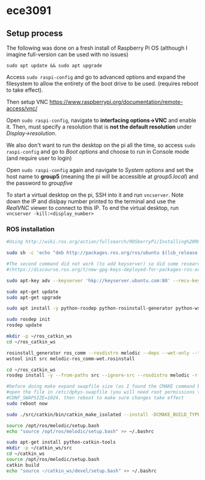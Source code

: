 # ece3091

## Setup process

The following was done on a fresh install of Raspberry Pi OS (although I imagine full-version can be used with no issues)

`sudo apt update && sudo apt upgrade`

Access `sudo raspi-config` and go to advanced options and expand the filesystem to allow the entirety of the boot drive to be used. (requires reboot to take effect).

Then setup VNC https://www.raspberrypi.org/documentation/remote-access/vnc/

Open `sudo raspi-config`, navigate to **interfacing options->VNC** and enable it.
Then, must specify a resolution that is **not the default resolution** under *Display->resolution*.

We also don't want to run the desktop on the pi all the time, so access `sudo raspi-config` and go to *Boot options* and choose to run in Console mode (and require user to login)

Open `sudo raspi-config` again and navigate to *System options* and set the host name to **group5** (meaning the pi will be accessible at *group5.local*) and the password to *groupfive*

To start a virtual desktop on the pi, SSH into it and run `vncserver`.
Note down the IP and dislpay number printed to the terminal and use the *RealVNC* viewer to connect to this IP.
To end the virtual desktop, run `vncserver -kill:<display_number>`

### ROS installation
```sh
#Using http://wiki.ros.org/action/fullsearch/ROSberryPi/Installing%20ROS%20Melodic%20on%20the%20Raspberry%20Pi?action=fullsearch&context=180&value=linkto%3A%22ROSberryPi%2FInstalling+ROS+Melodic+on+the+Raspberry+Pi%22

sudo sh -c 'echo "deb http://packages.ros.org/ros/ubuntu $(lsb_release -sc) main" > /etc/apt/sources.list.d/ros-latest.list'

#The second command did not work (to add keyserver) so did some research and found this 
#(https://discourse.ros.org/t/new-gpg-keys-deployed-for-packages-ros-org/9454) which suggested

sudo apt-key adv --keyserver 'hkp://keyserver.ubuntu.com:80' --recv-key C1CF6E31E6BADE8868B172B4F42ED6FBAB17C654

sudo apt-get update
sudo apt-get upgrade

sudo apt install -y python-rosdep python-rosinstall-generator python-wstool python-rosinstall build-essential cmake

sudo rosdep init
rosdep update

mkdir -p ~/ros_catkin_ws
cd ~/ros_catkin_ws

rosinstall_generator ros_comm --rosdistro melodic --deps --wet-only --tar > melodic-ros_comm-wet.rosinstall
wstool init src melodic-ros_comm-wet.rosinstall

cd ~/ros_catkin_ws
rosdep install -y --from-paths src --ignore-src --rosdistro melodic -r --os=debian:buster

#before doing make expand swapfile size (as I found the CMAKE command below failed without doing so)
#open the file in /etc/dphys-swapfile (you will need root permissions to modify) and change CONF_SWAPSIZE to
#CONF_SWAPSIZE=1024. then reboot to make sure changes take effect
sudo reboot now

sudo ./src/catkin/bin/catkin_make_isolated --install -DCMAKE_BUILD_TYPE=Release --install-space /opt/ros/melodic -j2

source /opt/ros/melodic/setup.bash
echo "source /opt/ros/melodic/setup.bash" >> ~/.bashrc

sudo apt-get install python-catkin-tools
mkdir -p ~/catkin_ws/src
cd ~/catkin_ws
source /opt/ros/melodic/setup.bash
catkin build
echo "source ~/catkin_ws/devel/setup.bash" >> ~/.bashrc

```

